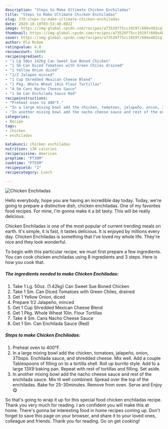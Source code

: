 ```yaml
---
description: "Steps to Make Ultimate Chicken Enchiladas"
title: "Steps to Make Ultimate Chicken Enchiladas"
slug: 370-steps-to-make-ultimate-chicken-enchiladas
date: 2020-10-18T03:53:40.602Z
image: https://img-global.cpcdn.com/recipes/a73529f75cc1919f/680x482cq70/chicken-enchiladas-recipe-main-photo.jpg
thumbnail: https://img-global.cpcdn.com/recipes/a73529f75cc1919f/680x482cq70/chicken-enchiladas-recipe-main-photo.jpg
cover: https://img-global.cpcdn.com/recipes/a73529f75cc1919f/680x482cq70/chicken-enchiladas-recipe-main-photo.jpg
author: Ola McGee
ratingvalue: 4.8
reviewcount: 38499
recipeingredient:
- "1 Lg 50oz 142kg Can Sweet Sue Boned Chicken"
- "1 Sm Can Diced Tomatoes with Green Chiles drained"
- "1 Yellow Onion diced"
- "1/2 Jalapeo minced"
- "1 Cup Shredded Mexican Cheese Blend"
- "1 Pkg. Whole Wheat 10in Flour Tortillas"
- "4 Sm Cans Nacho Cheese Sauce"
- "1 Sm Can Enchilada Sauce Red"
recipeinstructions:
- "Preheat oven to 400°F."
- "In a large mixing bowl add the chicken, tomatoes, jalapeño, onion, 3Tbsps. Enchilada sauce, and shredded cheese. Mix well. Add a couple Tablespoons of filling on to a tortilla shell. Roll up burrito style. Add to a large 13X9 baking pan. Repeat with rest of tortillas and filling. Set aside."
- "In another mixing bowl add the nacho cheese sauce and rest of the enchilada sauce. Mix til well combined. Spread over the top of the enchiladas. Bake for 25-30minutes. Remove from oven. Serve and Enjoy 😋"
categories:
- Recipe
tags:
- chicken
- enchiladas

katakunci: chicken enchiladas 
nutrition: 136 calories
recipecuisine: American
preptime: "PT30M"
cooktime: "PT55M"
recipeyield: "2"
recipecategory: Lunch

---
```



![Chicken Enchiladas](https://img-global.cpcdn.com/recipes/a73529f75cc1919f/680x482cq70/chicken-enchiladas-recipe-main-photo.jpg)

Hello everybody, hope you are having an incredible day today. Today, we're going to prepare a distinctive dish, chicken enchiladas. One of my favorites food recipes. For mine, I'm gonna make it a bit tasty. This will be really delicious.

Chicken Enchiladas is one of the most popular of current trending meals on earth. It's simple, it is fast, it tastes delicious. It is enjoyed by millions every day. Chicken Enchiladas is something that I've loved my whole life. They're nice and they look wonderful.




To begin with this particular recipe, we must first prepare a few ingredients. You can cook chicken enchiladas using 8 ingredients and 3 steps. Here is how you cook that.

<!--inarticleads1-->

##### The ingredients needed to make Chicken Enchiladas:

1. Take 1 Lg. 50oz. (1.42kg) Can Sweet Sue Boned Chicken
1. Take 1 Sm. Can Diced Tomatoes with Green Chiles, drained
1. Get 1 Yellow Onion, diced
1. Prepare 1/2 Jalapeño, minced
1. Get 1 Cup Shredded Mexican Cheese Blend
1. Get 1 Pkg. Whole Wheat 10in. Flour Tortillas
1. Take 4 Sm. Cans Nacho Cheese Sauce
1. Get 1 Sm. Can Enchilada Sauce (Red)




<!--inarticleads2-->

##### Steps to make Chicken Enchiladas:

1. Preheat oven to 400°F.
1. In a large mixing bowl add the chicken, tomatoes, jalapeño, onion, 3Tbsps. Enchilada sauce, and shredded cheese. Mix well. Add a couple Tablespoons of filling on to a tortilla shell. Roll up burrito style. Add to a large 13X9 baking pan. Repeat with rest of tortillas and filling. Set aside.
1. In another mixing bowl add the nacho cheese sauce and rest of the enchilada sauce. Mix til well combined. Spread over the top of the enchiladas. Bake for 25-30minutes. Remove from oven. Serve and Enjoy 😋




So that's going to wrap it up for this special food chicken enchiladas recipe. Thank you very much for reading. I am confident you will make this at home. There's gonna be interesting food in home recipes coming up. Don't forget to save this page on your browser, and share it to your loved ones, colleague and friends. Thank you for reading. Go on get cooking!
